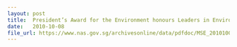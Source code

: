 ```yaml
---
layout: post
title:  President’s Award for the Environment honours Leaders in Environmental Partnerships
date:   2010-10-08
file_url: https://www.nas.gov.sg/archivesonline/data/pdfdoc/MSE_20101008001.pdf
---
```

